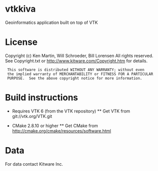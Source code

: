 vtkkiva
=======
Geoinformatics application built on top of VTK

License
=======
  Copyright (c) Ken Martin, Will Schroeder, Bill Lorensen
  All rights reserved.
  See Copyright.txt or http://www.kitware.com/Copyright.htm for details.

     This software is distributed WITHOUT ANY WARRANTY; without even
     the implied warranty of MERCHANTABILITY or FITNESS FOR A PARTICULAR
     PURPOSE.  See the above copyright notice for more information.

Build instructions
=================
* Requires VTK 6 (from the VTK repository)
** Get VTK from git://vtk.org/VTK.git

* CMake 2.8.10 or higher
** Get CMake from http://cmake.org/cmake/resources/software.html

Data
====
For data contact Kitware Inc.
